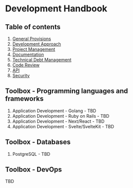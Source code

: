 # Development Handbook

## Table of contents

1. [General Provisions](01-general-provisions.md)
2. [Development Approach](02-development-approach.md)
3. [Project Management](03-project-management.md)
4. [Documentation](04-documentation.md)
5. [Technical Debt Management](05-technical-debt.md)
6. [Code Review](06-code-review.md)
7. [API](07-api.md)
8. [Security](08-security.md)

## Toolbox - Programming languages and frameworks

1.  Application Development - Golang - TBD
2.  Application Development - Ruby on Rails - TBD
3.  Application Development - Next/React - TBD
4.  Application Development - Svelte/SvelteKit - TBD

## Toolbox - Databases

1.  PostgreSQL - TBD

## Toolbox - DevOps

TBD
